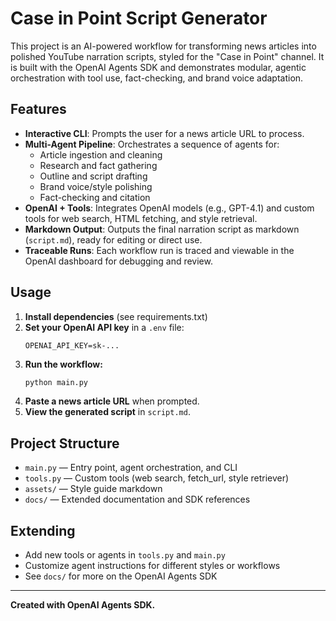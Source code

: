 # Case in Point Script Generator

This project is an AI-powered workflow for transforming news articles into polished YouTube narration scripts, styled for the "Case in Point" channel. It is built with the OpenAI Agents SDK and demonstrates modular, agentic orchestration with tool use, fact-checking, and brand voice adaptation.

## Features

- **Interactive CLI**: Prompts the user for a news article URL to process.
- **Multi-Agent Pipeline**: Orchestrates a sequence of agents for:
  - Article ingestion and cleaning
  - Research and fact gathering
  - Outline and script drafting
  - Brand voice/style polishing
  - Fact-checking and citation
- **OpenAI + Tools**: Integrates OpenAI models (e.g., GPT-4.1) and custom tools for web search, HTML fetching, and style retrieval.
- **Markdown Output**: Outputs the final narration script as markdown (`script.md`), ready for editing or direct use.
- **Traceable Runs**: Each workflow run is traced and viewable in the OpenAI dashboard for debugging and review.

## Usage

1. **Install dependencies** (see requirements.txt)
2. **Set your OpenAI API key** in a `.env` file:
   ```
   OPENAI_API_KEY=sk-...
   ```
3. **Run the workflow:**
   ```sh
   python main.py
   ```
4. **Paste a news article URL** when prompted.
5. **View the generated script** in `script.md`.

## Project Structure
- `main.py` — Entry point, agent orchestration, and CLI
- `tools.py` — Custom tools (web search, fetch_url, style retriever)
- `assets/` — Style guide markdown
- `docs/` — Extended documentation and SDK references

## Extending
- Add new tools or agents in `tools.py` and `main.py`
- Customize agent instructions for different styles or workflows
- See `docs/` for more on the OpenAI Agents SDK

---

**Created with OpenAI Agents SDK.**
